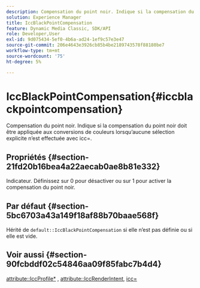 ```yaml
---
description: Compensation du point noir. Indique si la compensation du point noir doit être appliquée aux conversions de couleurs lorsqu’aucune sélection explicite n’est effectuée avec icc=.
solution: Experience Manager
title: IccBlackPointCompensation
feature: Dynamic Media Classic, SDK/API
role: Developer,User
exl-id: 9d075434-5ef0-4b6a-ad24-1ef9c57e3e47
source-git-commit: 206e4643e3926cb85b4be2189743578f88180be7
workflow-type: tm+mt
source-wordcount: '75'
ht-degree: 5%

---
```


# IccBlackPointCompensation{#iccblackpointcompensation}

Compensation du point noir. Indique si la compensation du point noir doit être appliquée aux conversions de couleurs lorsqu’aucune sélection explicite n’est effectuée avec icc=.

## Propriétés {#section-21fd20b16bea4a22aecab0ae8b81e332}

Indicateur. Définissez sur 0 pour désactiver ou sur 1 pour activer la compensation du point noir.

## Par défaut {#section-5bc6703a43a149f18af88b70baae568f}

Hérité de `default::IccBlackPointCompensation` si elle n’est pas définie ou si elle est vide.

## Voir aussi {#section-90fcbddf02c54846aa09f85fabc7b4d4}

[attribute::IccProfile*](../../../../../ir-api/material-cat/image-rendering-api-ref/c-ir-material-catalog/c-ir-attributes-reference/r-ir-iccprofilergb.md#reference-cdaad25b155646ffa382d722fd324b30) ,  [attribute::IccRenderIntent](../../../../../ir-api/material-cat/image-rendering-api-ref/c-ir-material-catalog/c-ir-attributes-reference/r-ir-iccrenderintent.md#reference-3b80b7a4c25545a593c5076f318b5c40),  [icc=](../../../../../ir-api/http-protocol/image-rendering-api-ref/c-ir-http-protocol-ref/c-ir-http-protocol-command-reference/r-ir-icc.md#reference-86a2fff3cef24982ad2063d977a16e06)
